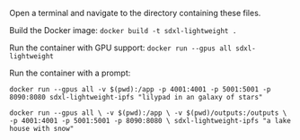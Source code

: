 Open a terminal and navigate to the directory containing these files.

Build the Docker image:
`docker build -t sdxl-lightweight .`

Run the container with GPU support:
`docker run --gpus all sdxl-lightweight`

Run the container with a prompt:

`docker run --gpus all -v $(pwd):/app -p 4001:4001 -p 5001:5001 -p 8090:8080 sdxl-lightweight-ipfs "lilypad in an galaxy of stars"`

`docker run --gpus all \
  -v $(pwd):/app \
  -v $(pwd)/outputs:/outputs \
  -p 4001:4001 -p 5001:5001 -p 8090:8080 \
  sdxl-lightweight-ipfs "a lake house with snow"`